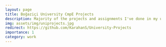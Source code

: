 ```yaml
---
layout: page
title: Boğaziçi University CmpE Projects
description: Majority of the projects and assignments I've done in my undergraduate Computer Engineering study at Boğaziçi University.
img: assets/img/uniprojects.jpg
redirect: https://github.com/KarahanS/University-Projects
importance: 1
category: work
---
```

